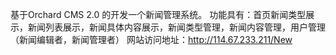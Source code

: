 基于Orchard CMS 2.0 的开发一个新闻管理系统。
功能具有：首页新闻类型展示，新闻列表展示，新闻具体内容展示，新闻类型管理，新闻内容管理，用户管理（新闻编辑者，新闻管理者）
网站访问地址：http://114.67.233.211/New
